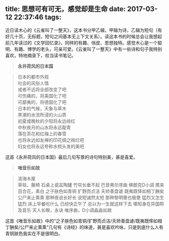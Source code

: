 title: 思想可有可无，感觉却是生命
date: 2017-03-12 22:37:46
tags:
---
近日读木心的《云雀叫了一整天》，这本书分甲乙辑，甲辑为诗，乙辑为短句（有好几十页，无标题，短句之间基本无上下文关系）。读这本书的时候总会让我想起前几年读过的《文学回忆录》，同样的有趣、俏皮、思想独特。感觉木心是一个聪明、有趣、博学的老头，可亲可爱。《云雀叫了一整天》中有一些诗和句子我特别喜欢，特地摘录下，权当读书笔记。

>**永井荷风的日本国**  

>日本的都市外观  
> 社会的风俗人情  
> 或者不远将全部改变了吧  
> 可伤痛的，将美国化了吧  
> 可鄙夷的，将德国化了吧  
> 日本的气候，天象与草木  
> 黑潮的水流所浸的火山质  
> 初夏或晚秋的夕阳将永远绯红  
> 中秋夜月的山水将永远靛青  
> 落在茶花和红梅上的春雪  
> 也将永远如友禅的印花绸之绚烂吧  
> 妇女也将永远夸称水梳头发的美吧  

这首《永井荷风的日本国》最后几句写景的诗句特别美，甚是喜爱。

>**唯音乐如故**

>滨海木屋  
> 草毯，藤椅
> 石桌上瓷盆陶罐
> 竹帘长垂不起
> 巴昔弗尔序曲
> 佛朗克D小调
> 携来百合花，素白
> 之子肤色如青铜
> 犷野而贞洁
> 夭矫善盘谑
> 既夷既怿如相丁酬矣
> 公尸来止熏熏
> 那种夜说长好长
> 说短诚然太短
> 那种黎明惫也极惫
> 猛烈又怎生猛烈
> 床上早餐吃什么
> 已经快正午了
> 总以为一生就这样下去
> 哪知身在异国聆及音乐
> 天人长睽，永诀
> 唯序曲，D小调淼淼如故

这首《唯音乐如故》中的“之子肤色如青铜/犷野而贞洁/夭矫善盘谑/既夷既怿如相丁酬矣/公尸来止熏熏”几句有《诗经》的味道，甚是喜欢吟咏，只是到底什么人有青铜肤色我实在不是很明白。
